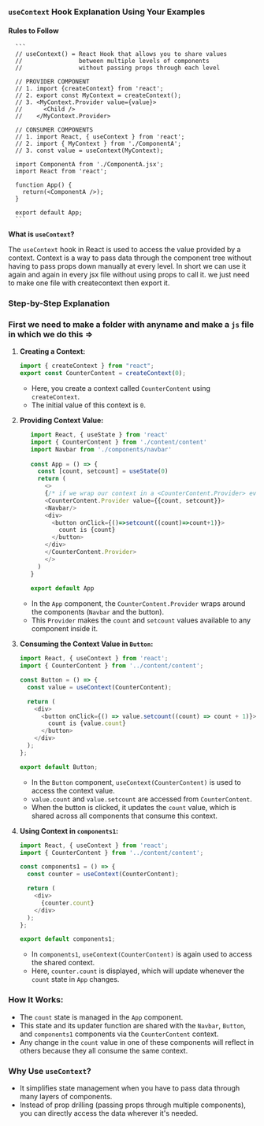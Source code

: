 ### `useContext` Hook Explanation Using Your Examples
#### Rules to Follow
      ```
      // useContext() = React Hook that allows you to share values
      //                between multiple levels of components
      //                without passing props through each level
      
      // PROVIDER COMPONENT
      // 1. import {createContext} from 'react';
      // 2. export const MyContext = createContext();
      // 3. <MyContext.Provider value={value}>
      //      <Child />
      //    </MyContext.Provider>
      
      // CONSUMER COMPONENTS
      // 1. import React, { useContext } from 'react';
      // 2. import { MyContext } from './ComponentA';
      // 3. const value = useContext(MyContext);
      
      import ComponentA from './ComponentA.jsx';
      import React from 'react';
      
      function App() {
        return(<ComponentA />);
      }
      
      export default App;
      ```
**What is `useContext`?**

The `useContext` hook in React is used to access the value provided by a context. Context is a way to pass data through the component tree without having to pass props down manually at every level.
In short we can use it again and again in every jsx file without using props to call it. we just need to make one file with createcontext then export it.

### Step-by-Step Explanation
### First we need to make a folder with anyname and make a `js` file in which we do this =>
1. **Creating a Context:**
   ```javascript
   import { createContext } from "react";
   export const CounterContent = createContext(0);
   ```

   - Here, you create a context called `CounterContent` using `createContext`.
   - The initial value of this context is `0`.

2. **Providing Context Value:**
   ```javascript
      import React, { useState } from 'react'
      import { CounterContent } from './content/content'
      import Navbar from './components/navbar'
      
      const App = () => {
        const [count, setcount] = useState(0)
        return (
          <>
          {/* if we wrap our context in a <CounterContent.Provider> every context within will have the same context we need */}
          <CounterContent.Provider value={{count, setcount}}> 
          <Navbar/>
          <div>
            <button onClick={()=>setcount((count)=>count+1)}>
              count is {count}
            </button>
          </div>
          </CounterContent.Provider>
          </>
        )
      }
      
      export default App

   ```

   - In the `App` component, the `CounterContent.Provider` wraps around the components (`Navbar` and the button).
   - This `Provider` makes the `count` and `setcount` values available to any component inside it.

3. **Consuming the Context Value in `Button`:**
   ```javascript
   import React, { useContext } from 'react';
   import { CounterContent } from '../content/content';

   const Button = () => {
     const value = useContext(CounterContent);

     return (
       <div>
         <button onClick={() => value.setcount((count) => count + 1)}>
           count is {value.count}
         </button>
       </div>
     );
   };

   export default Button;
   ```

   - In the `Button` component, `useContext(CounterContent)` is used to access the context value.
   - `value.count` and `value.setcount` are accessed from `CounterContent`.
   - When the button is clicked, it updates the `count` value, which is shared across all components that consume this context.

4. **Using Context in `components1`:**
   ```javascript
   import React, { useContext } from 'react';
   import { CounterContent } from '../content/content';

   const components1 = () => {
     const counter = useContext(CounterContent);

     return (
       <div>
         {counter.count}
       </div>
     );
   };

   export default components1;
   ```

   - In `components1`, `useContext(CounterContent)` is again used to access the shared context.
   - Here, `counter.count` is displayed, which will update whenever the `count` state in `App` changes.

### How It Works:
- The `count` state is managed in the `App` component.
- This state and its updater function are shared with the `Navbar`, `Button`, and `components1` components via the `CounterContent` context.
- Any change in the `count` value in one of these components will reflect in others because they all consume the same context.

### Why Use `useContext`?
- It simplifies state management when you have to pass data through many layers of components.
- Instead of prop drilling (passing props through multiple components), you can directly access the data wherever it's needed.
